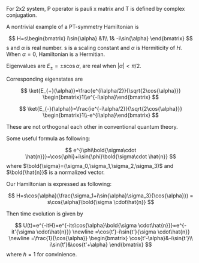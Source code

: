 For 2x2 system, P operator is pauli x matrix and T is defined by complex conjugation. 

A nontrivial example of a PT-symmetry Hamiltonian is 

$$
H=s\begin{bmatrix}
i\sin{\alpha} &1\\
1& -i\sin{\alpha}
\end{bmatrix}
$$
s and $\alpha$ is real number. s is a scaling constant and $\alpha$ is Hermiticity of $H$. When $\alpha=0$, Hamiltonian is a Hermitian. 

Eigenvalues are $E_{\pm}=\pm s\cos{\alpha}$, are real when $|\alpha|<\pi/2$.

Corresponding eigenstates are

$$
\ket{E_{+}(\alpha)}=\frac{e^{i\alpha/2}}{\sqrt{2\cos{\alpha}}}
\begin{bmatrix}1\\e^{-i\alpha}\end{bmatrix}
$$

$$
\ket{E_{-}(\alpha)}=\frac{ie^{-i\alpha/2}}{\sqrt{2\cos{\alpha}}}
\begin{bmatrix}1\\-e^{i\alpha}\end{bmatrix}
$$

These are not orthogonal each other in conventional quantum theory. 

Some useful formula as following:

$$
e^{i\phi\bold{\sigma\cdot \hat{n}}}=\cos{\phi}+i\sin{\phi}\bold{\sigma\cdot \hat{n}}
$$
where $\bold{\sigma}=(\sigma_0,\sigma_1,\sigma_2,\sigma_3)$ and $\bold{\hat{n}}$ is a normalized vector.

Our Hamiltonian is expressed as following:

$$
H=s\cos{\alpha}(\frac{\sigma_1+i\sin{\alpha}\sigma_3}{\cos{\alpha}}) = s\cos{\alpha}\bold{\sigma \cdot\hat{n}}
$$

Then time evolution is given by

$$
U(t)=e^{-itH}=e^{-its\cos{\alpha}\bold{\sigma \cdot\hat{n}}}=e^{-it'{\sigma \cdot\hat{n}}}
\newline
=\cos{t'}-i\sin{t'}{\sigma \cdot\hat{n}}
\newline
=\frac{1}{\cos{\alpha}}
\begin{bmatrix}
\cos{t'-\alpha}&-i\sin{t'}\\
i\sin{t'}&\cos{t'+\alpha}
\end{bmatrix} 
$$
where $\hbar=1$ for convinience.